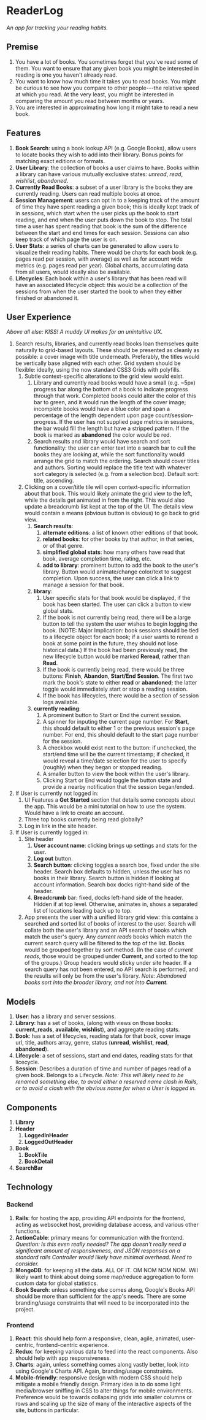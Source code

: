 # ReaderLog
*An app for tracking your reading habits.*

## Premise
1. You have a lot of books. You sometimes forget that you've read some of them. You want to ensure that any given book you might be interested in reading is one you haven't already read.
2. You want to know how much time it takes you to read books. You might be curious to see how you compare to other people---the relative speed at which you read. At the very least, you might be interested in comparing the amount you read between months or years.
3. You are interested in approximating how long it might take to read a new book.

## Features
1. **Book Search**: using a book lookup API (e.g. Google Books), allow users to locate books they wish to add into their library. Bonus points for matching exact editions or formats.
2. **User Library**: the collection of books a user claims to have. Books within a library can have various mutually exclusive states: *unread*, *read*, *wishlist*, *abandoned*.
3. **Currently Read Books**: a subset of a user library is the books they are currently reading. Users can read multiple books at once.
4. **Session Management**: users can opt in to a keeping track of the amount of time they have spent reading a given book; this is ideally kept track of in *sessions*, which start when the user picks up the book to start reading, and end when the user puts down the book to stop. The total time a user has spent reading that book is the sum of the difference between the start and end times for each session. Sessions can also keep track of which page the user is on.
5. **User Stats**: a series of charts can be generated to allow users to visualize their reading habits. There would be charts for each book (e.g. pages read per session, with average) as well as for account wide metrics (e.g. pages read per year). Global charts, accumulating data from all users, would ideally also be available.
6. **Lifecycles**: Each book within a user's library that has been read will have an associated lifecycle object: this would be a collection of the sessions from when the user started the book to when they either finished or abandoned it.

## User Experience
*Above all else: KISS! A muddy UI makes for an unintuitive UX.*

1. Search results, libraries, and currently read books loan themselves quite naturally to grid-based layouts. These should be presented as cleanly as possible: a cover image with title underneath. Preferably, the titles would be vertically base aligned with each other. Grid system should be flexible: ideally, using the now standard CSS3 Grids with polyfills.
    1. Subtle context-specific alterations to the grid view would exist.
        1. Library and currently read books would have a small (e.g. ~5px) progress bar along the bottom of a book to indicate progress through that work. Completed books could alter the color of this bar to green, and it would run the length of the cover image; incomplete books would have a blue color and span a percentage of the length dependent upon page count/session-progress. If the user has not supplied page metrics in sessions, the bar would fill the length but have a stripped pattern. If the book is marked as **abandoned** the color would be red.
        2. Search results and library would have search and sort functionality: the user can enter text into a search bar to cull the books they are looking at, while the sort functionality would arrange the grid to match the ordering. Search should cover titles and authors. Sorting would replace the title text with whatever sort category is selected (e.g. from a selection box). Default sort: title, ascending.
    2. Clicking on a cover/title tile will open context-specific information about that book. This would likely animate the grid view to the left, while the details get animated in from the right. This would also update a breadcrumb list kept at the top of the UI. The details view would contain a means (obvious button is obvious) to go back to grid view.
        1. **Search results**:
            1. **alternate editions**: a list of known other editions of that book.
            2. **related books**: for other books by that author, in that series, or of that genre.
            3. **simplified global stats**: how many others have read that book, average completion time, rating, etc.
            4. **add to library**: prominent button to add the book to the user's library. Button would animate/change color/text to suggest completion. Upon success, the user can click a link to manage a session for that book.
        2. **library**:
            1. User specific stats for that book would be displayed, if the book has been started. The user can click a button to view global stats.
            2. If the book is not currently being read, there will be a large button to tell the system the user wishes to begin logging the book. (NOTE: Major Implication: book sessions should be tied to a lifecycle object for each book; if a user wants to reread a book at some point in the future, they should not lose historical data.) If the book had been previously read, the new lifecycle button would be marked **Reread**, rather than **Read**.
            3. If the book is currently being read, there would be three buttons: **Finish**, **Abandon**, **Start/End Session**. The first two mark the book's state to either **read** or **abandoned**; the latter toggle would immediately start or stop a reading session.
            4. If the book has lifecycles, there would be a section of session logs available.
        3. **currently reading**:
            1. A prominent button to Start or End the current session.
            2. A spinner for inputing the current page number. For **Start**, this should default to either 1 or the previous session's page number. For end, this should default to the start page number for the session.
            3. A checkbox would exist next to the button: if unchecked, the start/end time will be the current timestamp; if checked, it would reveal a time/date selection for the user to specify (roughly) when they began or stopped reading.
            4. A smaller button to view the book within the user's library.
            5. Clicking Start or End would toggle the button state and provide a nearby notification that the session began/ended.
2. If User is currently not logged in:
    1. UI Features a **Get Started** section that details some concepts about the app. This would be a mini tutorial on how to use the system. Would have a link to create an account.
    2. Three top books currently being read globally?
    3. Log in link in the site header.
3. If User is currently logged in:
    1. Site header
        1. **User account name**: clicking brings up settings and stats for the user.
        2. **Log out** button.
        3. **Search button**: clicking toggles a search box, fixed under the site header. Search box defaults to hidden, unless the user has no books in their library. Search button is hidden if looking at account information. Search box docks right-hand side of the header.
        4. **Breadcrumb** bar: fixed, docks left-hand side of the header. Hidden if at top level. Otherwise, animates in, shows a separated list of locations leading back up to top.
    2. App presents the user with a unified library grid view: this contains a searched and sorted list of books of interest to the user. Search will collate both the user's library and an API search of books which match the user's query. Any _current reads_ books which match the current search query will be filtered to the top of the list. Books would be grouped together by sort method. (In the case of _current reads_, those would be grouped under **Current**, and sorted to the top of the groups.) Group headers would sticky under site header. If a search query has not been entered, no API search is performed, and the results will only be from the user's library. _Note: Abandoned books sort into the broader library, and not into **Current**._

## Models

1. **User**: has a library and server sessions.
2. **Library**: has a set of books, (along with views on those books: **current_reads**, **available**, **wishlist**), and aggregate reading stats.
3. **Book**: has a set of lifecycles, reading stats for that book, cover image url, title, authors array, genre, status (**unread**, **wishlist**, **read**, **abandoned**).
4. **Lifecycle**: a set of sessions, start and end dates, reading stats for that licecycle.
5. **Session**: Describes a duration of time and number of pages read of a given book. Belongs to a Lifecycle. _Note: This will likely need to be renamed something else, to avoid either a reserved name clash in Rails, or to avoid a clash with the obvious name for when a User is logged in._

## Components

1. **Library**
2. **Header**
    1. **LoggedInHeader**
    2. **LoggedOutHeader**
3. **Book**
    1. **BookTile**
    2. **BookDetail**
4. **SearchBar**

## Technology

### Backend
1. **Rails**: for hosting the app, providing API endpoints for the frontend, acting as websocket host, providing database access, and various other functions.
2. **ActionCable**: primary means for communication with the frontend. _Question: Is this even really needed? The app doesn't really need a significant amount of responsiveness, and JSON responses on a standard rails Controller would likely have minimal overhead. Need to consider._
3. **MongoDB**: for keeping all the data. ALL OF IT. OM NOM NOM NOM. Will likely want to think about doing some map/reduce aggregation to form custom data for global statistics.
4. **Book Search**: unless something else comes along, Google's Books API should be more than sufficient for the app's needs. There are some branding/usage constraints that will need to be incorporated into the project.

### Frontend
1. **React**: this should help form a responsive, clean, agile, animated, user-centric, frontend-centric experience.
2. **Redux**: for keeping various data to feed into the react components. Also should help with app responsiveness.
3. **Charts**: again, unless something comes along vastly better, look into using Google's Charts API. Again, branding/usage constraints.
4. **Mobile-friendly**: responsive design with modern CSS should help mitigate a mobile friendly design. Primary idea is to do some light media/browser sniffing in CSS to alter things for mobile environments. Preference would be towards collapsing grids into smaller columns or rows and scaling up the size of many of the interactive aspects of the site, buttons in particular.
